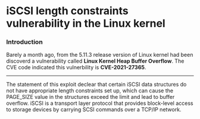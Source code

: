 #  iSCSI length constraints vulnerability in the Linux kernel

### Introduction

Barely a month ago, from the 5.11.3 release version of Linux kernel had been discoverd a vulnerability called **Linux Kernel Heap Buffer Overflow**. The CVE code indicated this vulnerbility is **CVE-2021-27365**.

-----

The statement of this exploit declear that certain iSCSI data structures do not have appropriate length constraints set up, which can cause the PAGE_SIZE value in the structures exceed the limit and lead to buffer overflow. 
iSCSI is a transport layer protocol that provides block-level access to storage devices by carrying SCSI commands over a TCP/IP network.


